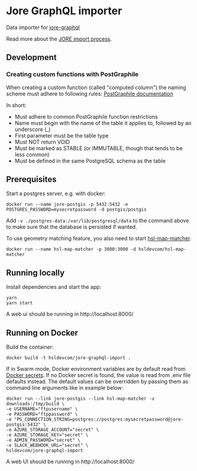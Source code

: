 # Jore GraphQL importer

Data importer for [jore-graphql](https://github.com/HSLdevcom/jore-graphql)

Read more about the [JORE import process](https://github.com/HSLdevcom/hsl-map-documentation/blob/master/Process%20schema/README.md#jore-import-process).

## Development

### Creating custom functions with PostGraphile
When creating a custom function (called "computed column") the naming scheme must adhere to following rules:
[PostGraphile documentation](https://www.graphile.org/postgraphile/computed-columns/)

In short:
- Must adhere to common PostGraphile function restrictions
- Name must begin with the name of the table it applies to, followed by an underscore (_)
- First parameter must be the table type
- Must NOT return VOID
- Must be marked as STABLE (or IMMUTABLE, though that tends to be less common)
- Must be defined in the same PostgreSQL schema as the table

## Prerequisites

Start a postgres server, e.g. with docker:
```
docker run --name jore-postgis -p 5432:5432 -e POSTGRES_PASSWORD=mysecretpassword -d postgis/postgis
```

Add `-v ./postgres-data:/var/lib/postgresql/data` to the command above to make sure that the database is persisted if wanted.


To use geometry matching feature, you also need to start [hsl-map-matcher](https://github.com/HSLdevcom/hsl-map-matcher).

```
docker run --name hsl-map-matcher -p 3000:3000 -d hsldevcom/hsl-map-matcher
```

## Running locally

Install dependencies and start the app:
```
yarn
yarn start
```

A web ui should be running in http://localhost:8000/


## Running on Docker

Build the container:
```
docker build -t hsldevcom/jore-graphql-import .
```


If in Swarm mode, Docker environment variables are by default read from [Docker secrets](https://docs.docker.com/engine/swarm/secrets/). If no Docker secret is found, the value is read from .env file defaults instead. The default values can be overridden by passing them as command line arguments like in example below:
```
docker run --link jore-postgis --link hsl-map-matcher -v downloads:/tmp/build \
-e USERNAME="ftpusername" \
-e PASSWORD="ftppassword" \
-e "PG_CONNECTION_STRING=postgres://postgres:mysecretpassword@jore-postgis:5432" \
-e AZURE_STORAGE_ACCOUNT="secret" \
-e AZURE_STORAGE_KEY="secret" \
-e ADMIN_PASSWORD="secret" \
-e SLACK_WEBHOOK_URL="secret" \
hsldevcom/jore-graphql-import
```

A web UI should be running in http://localhost:8000/
